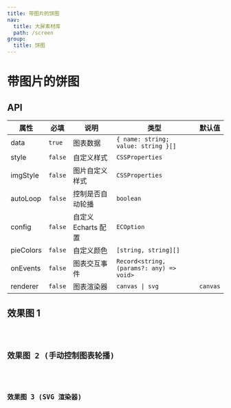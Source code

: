 ```yaml
---
title: 带图片的饼图
nav:
  title: 大屏素材库
  path: /screen
group:
  title: 饼图
---
```


# 带图片的饼图

## API

| 属性      | 必填    | 说明                | 类型                                     | 默认值   |
| --------- | ------- | ------------------- | ---------------------------------------- | -------- |
| data      | `true`  | 图表数据            | `{ name: string; value: string }[]`      |          |
| style     | `false` | 自定义样式          | `CSSProperties`                          |          |
| imgStyle  | `false` | 图片自定义样式      | `CSSProperties`                          |          |
| autoLoop  | `false` | 控制是否自动轮播    | `boolean`                                |          |
| config    | `false` | 自定义 Echarts 配置 | `ECOption`                               |          |
| pieColors | `false` | 自定义颜色          | `[string, string][]`                     |          |
| onEvents  | `false` | 图表交互事件        | `Record<string, (params?: any) => void>` |          |
| renderer  | `false` | 图表渲染器          | `canvas \| svg`                          | `canvas` |

## 效果图 1

<code src="../../example/ImgPieDemo/demo1.tsx" background="#040727">

## 效果图 2 (手动控制图表轮播)

<code src="../../example//ImgPieDemo/demo2.tsx" background="#040727">

## 效果图 3 (SVG 渲染器)

<code src="../../example//ImgPieDemo/demo3.tsx" background="#040727">

